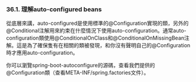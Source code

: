 ### 36.1. 理解auto-configured beans

從底層來講，auto-configured是使用標準的@Configuration實現的類，另外的@Conditional注解用來約束在什麼情況下使用auto-configuration。通常auto-configuration類使用@ConditionalOnClass和@ConditionalOnMissingBean注解。這是為了確保隻有在相關的類被發現，和你沒有聲明自己的@Configuration時才應用auto-configuration。

你可以瀏覽spring-boot-autoconfigure的源碼，查看我們提供的@Configuration類（查看META-INF/spring.factories文件）。
